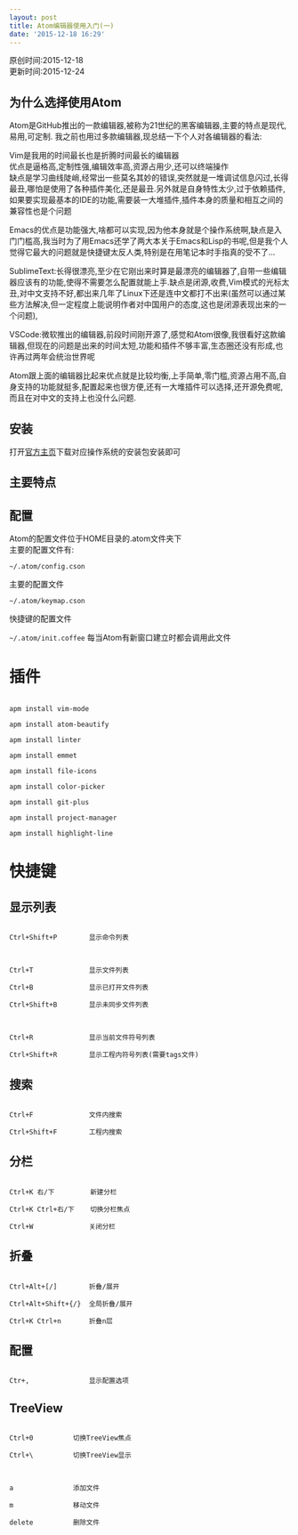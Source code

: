 ```yaml
---
layout: post
title: Atom编辑器使用入门(一)
date: '2015-12-18 16:29'
---
```


原创时间:2015-12-18<br>更新时间:2015-12-24

## 为什么选择使用Atom
Atom是GitHub推出的一款编辑器,被称为21世纪的黑客编辑器,主要的特点是现代,易用,可定制.
我之前也用过多款编辑器,现总结一下个人对各编辑器的看法:

Vim是我用的时间最长也是折腾时间最长的编辑器<br>优点是逼格高,定制性强,编辑效率高,资源占用少,还可以终端操作<br>缺点是学习曲线陡峭,经常出一些莫名其妙的错误,突然就是一堆调试信息闪过,长得最丑,哪怕是使用了各种插件美化,还是最丑.另外就是自身特性太少,过于依赖插件,如果要实现最基本的IDE的功能,需要装一大堆插件,插件本身的质量和相互之间的兼容性也是个问题

Emacs的优点是功能强大,啥都可以实现,因为他本身就是个操作系统啊,缺点是入门门槛高,我当时为了用Emacs还学了两大本关于Emacs和Lisp的书呢,但是我个人觉得它最大的问题就是快捷键太反人类,特别是在用笔记本时手指真的受不了...

SublimeText:长得很漂亮,至少在它刚出来时算是最漂亮的编辑器了,自带一些编辑器应该有的功能,使得不需要怎么配置就能上手.缺点是闭源,收费,Vim模式的光标太丑,对中文支持不好,都出来几年了Linux下还是连中文都打不出来(虽然可以通过某些方法解决,但一定程度上能说明作者对中国用户的态度,这也是闭源表现出来的一个问题),

VSCode:微软推出的编辑器,前段时间刚开源了,感觉和Atom很像,我很看好这款编辑器,但现在的问题是出来的时间太短,功能和插件不够丰富,生态圈还没有形成,也许再过两年会统治世界呢

Atom跟上面的编辑器比起来优点就是比较均衡,上手简单,零门槛,资源占用不高,自身支持的功能就挺多,配置起来也很方便,还有一大堆插件可以选择,还开源免费呢,而且在对中文的支持上也没什么问题.

## 安装
打开[官方主页](https://atom.io/)下载对应操作系统的安装包安装即可

## 主要特点


## 配置
Atom的配置文件位于HOME目录的.atom文件夹下<br>
主要的配置文件有:

`~/.atom/config.cson`

主要的配置文件

`~/.atom/keymap.cson`

快捷键的配置文件

`~/.atom/init.coffee`
每当Atom有新窗口建立时都会调用此文件



# 插件

```

apm install vim-mode

apm install atom-beautify

apm install linter

apm install emmet

apm install file-icons

apm install color-picker

apm install git-plus

apm install project-manager

apm install highlight-line
```


# 快捷键
## 显示列表

```

Ctrl+Shift+P        显示命令列表



Ctrl+T              显示文件列表

Ctrl+B              显示已打开文件列表

Ctrl+Shift+B        显示未同步文件列表



Ctrl+R              显示当前文件符号列表

Ctrl+Shift+R        显示工程内符号列表(需要tags文件)
```

## 搜索

```

Ctrl+F              文件内搜索

Ctrl+Shift+F        工程内搜索
```

## 分栏

```

Ctrl+K 右/下         新建分栏

Ctrl+K Ctrl+右/下    切换分栏焦点

Ctrl+W              关闭分栏
```

## 折叠

```

Ctrl+Alt+[/]        折叠/展开

Ctrl+Alt+Shift+{/}  全局折叠/展开

Ctrl+K Ctrl+n       折叠n层
```

## 配置

```

Ctr+,               显示配置选项
```

## TreeView

```

Ctrl+0          切换TreeView焦点

Ctrl+\          切换TreeView显示



a               添加文件

m               移动文件

delete          删除文件
```

